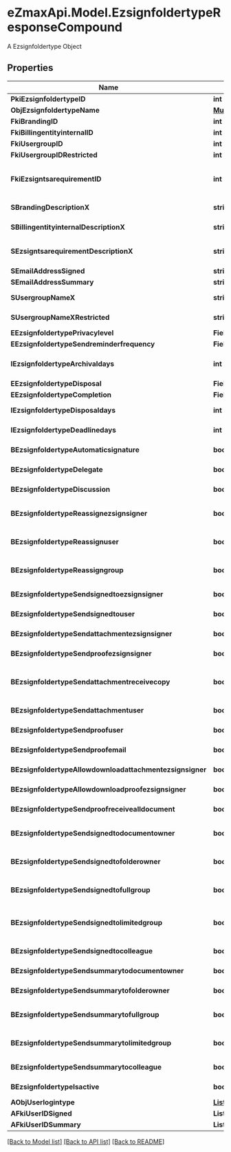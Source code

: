 # eZmaxApi.Model.EzsignfoldertypeResponseCompound
A Ezsignfoldertype Object

## Properties

Name | Type | Description | Notes
------------ | ------------- | ------------- | -------------
**PkiEzsignfoldertypeID** | **int** | The unique ID of the Ezsignfoldertype. | 
**ObjEzsignfoldertypeName** | [**MultilingualEzsignfoldertypeName**](MultilingualEzsignfoldertypeName.md) |  | 
**FkiBrandingID** | **int** | The unique ID of the Branding | 
**FkiBillingentityinternalID** | **int** | The unique ID of the Billingentityinternal. | [optional] 
**FkiUsergroupID** | **int** | The unique ID of the Usergroup | [optional] 
**FkiUsergroupIDRestricted** | **int** | The unique ID of the Usergroup | [optional] 
**FkiEzsigntsarequirementID** | **int** | The unique ID of the Ezsigntsarequirement.  Determine if a Time Stamping Authority should add a timestamp on each of the signature. Valid values:  |Value|Description| |-|-| |1|No. TSA Timestamping will requested. This will make all signatures a lot faster since no round-trip to the TSA server will be required. Timestamping will be made using eZsign server&#39;s time.| |2|Best effort. Timestamping from a Time Stamping Authority will be requested but is not mandatory. In the very improbable case it cannot be completed, the timestamping will be made using eZsign server&#39;s time. **Additional fee applies**| |3|Mandatory. Timestamping from a Time Stamping Authority will be requested and is mandatory. In the very improbable case it cannot be completed, the signature will fail and the user will be asked to retry. **Additional fee applies**| | [optional] 
**SBrandingDescriptionX** | **string** | The Description of the Branding in the language of the requester | 
**SBillingentityinternalDescriptionX** | **string** | The description of the Billingentityinternal in the language of the requester | [optional] 
**SEzsigntsarequirementDescriptionX** | **string** | The description of the Ezsigntsarequirement in the language of the requester | [optional] 
**SEmailAddressSigned** | **string** | The email address. | [optional] 
**SEmailAddressSummary** | **string** | The email address. | [optional] 
**SUsergroupNameX** | **string** | The Name of the Usergroup in the language of the requester | [optional] 
**SUsergroupNameXRestricted** | **string** | The Name of the Usergroup in the language of the requester | [optional] 
**EEzsignfoldertypePrivacylevel** | **FieldEEzsignfoldertypePrivacylevel** |  | 
**EEzsignfoldertypeSendreminderfrequency** | **FieldEEzsignfoldertypeSendreminderfrequency** |  | [optional] 
**IEzsignfoldertypeArchivaldays** | **int** | The number of days before the archival of Ezsignfolders created using this Ezsignfoldertype | 
**EEzsignfoldertypeDisposal** | **FieldEEzsignfoldertypeDisposal** |  | 
**EEzsignfoldertypeCompletion** | **FieldEEzsignfoldertypeCompletion** |  | 
**IEzsignfoldertypeDisposaldays** | **int** | The number of days after the archival before the disposal of the Ezsignfolder | [optional] 
**IEzsignfoldertypeDeadlinedays** | **int** | The number of days to get all Ezsignsignatures | 
**BEzsignfoldertypeAutomaticsignature** | **bool** | Whether we allow the automatic signature by an User | [optional] 
**BEzsignfoldertypeDelegate** | **bool** | Wheter if delegation of signature is allowed to another user or not | [optional] 
**BEzsignfoldertypeDiscussion** | **bool** | Wheter if creating a new Discussion is allowed or not | [optional] 
**BEzsignfoldertypeReassignezsignsigner** | **bool** | Wheter if Reassignment of signature is allowed by a signatory to another signatory or not | [optional] 
**BEzsignfoldertypeReassignuser** | **bool** | Wheter if Reassignment of signature is allowed by a user to a signatory or another user or not | [optional] 
**BEzsignfoldertypeReassigngroup** | **bool** | Wheter if Reassignment of signatures of the groups to which the user belongs is authorized by a user to himself | [optional] 
**BEzsignfoldertypeSendsignedtoezsignsigner** | **bool** | Whether we send an email to Ezsignsigner  when document is completed | [optional] 
**BEzsignfoldertypeSendsignedtouser** | **bool** | Whether we send an email to User who signed when document is completed | [optional] 
**BEzsignfoldertypeSendattachmentezsignsigner** | **bool** | Whether we send the Ezsigndocument in the email to Ezsignsigner | [optional] 
**BEzsignfoldertypeSendproofezsignsigner** | **bool** | Whether we send the proof in the email to Ezsignsigner | [optional] 
**BEzsignfoldertypeSendattachmentreceivecopy** | **bool** | Whether we send the Ezsigndocument in the email to Ezsignsigner or User when bEzsignfoldersignerassociationReceivecopy &#x3D; 1 | [optional] 
**BEzsignfoldertypeSendattachmentuser** | **bool** | Whether we send the Ezsigndocument in the email to User | [optional] 
**BEzsignfoldertypeSendproofuser** | **bool** | Whether we send the proof in the email to User | [optional] 
**BEzsignfoldertypeSendproofemail** | **bool** | Whether we send the proof in the email to external recipient | [optional] 
**BEzsignfoldertypeAllowdownloadattachmentezsignsigner** | **bool** | Whether we allow the Ezsigndocument to be downloaded by an Ezsignsigner | [optional] 
**BEzsignfoldertypeAllowdownloadproofezsignsigner** | **bool** | Whether we allow the proof to be downloaded by an Ezsignsigner | [optional] 
**BEzsignfoldertypeSendproofreceivealldocument** | **bool** | Whether we send the proof to user and Ezsignsigner who receive all documents. | [optional] 
**BEzsignfoldertypeSendsignedtodocumentowner** | **bool** | Whether we send the signed Ezsigndocument to the Ezsigndocument&#39;s owner | 
**BEzsignfoldertypeSendsignedtofolderowner** | **bool** | Whether we send the signed Ezsigndocument to the Ezsignfolder&#39;s owner | 
**BEzsignfoldertypeSendsignedtofullgroup** | **bool** | Whether we send the signed Ezsigndocument to the Usergroup that has acces to all Ezsignfolders | [optional] 
**BEzsignfoldertypeSendsignedtolimitedgroup** | **bool** | THIS FIELD WILL BE DELETED. Whether we send the signed Ezsigndocument to the Usergroup that has acces to only their own Ezsignfolders | [optional] 
**BEzsignfoldertypeSendsignedtocolleague** | **bool** | Whether we send the signed Ezsigndocument to the colleagues | 
**BEzsignfoldertypeSendsummarytodocumentowner** | **bool** | Whether we send the summary to the Ezsigndocument&#39;s owner | 
**BEzsignfoldertypeSendsummarytofolderowner** | **bool** | Whether we send the summary to the Ezsignfolder&#39;s owner | 
**BEzsignfoldertypeSendsummarytofullgroup** | **bool** | Whether we send the summary to the Usergroup that has acces to all Ezsignfolders | [optional] 
**BEzsignfoldertypeSendsummarytolimitedgroup** | **bool** | Whether we send the summary to the Usergroup that has acces to only their own Ezsignfolders | [optional] 
**BEzsignfoldertypeSendsummarytocolleague** | **bool** | Whether we send the summary to the colleagues | 
**BEzsignfoldertypeIsactive** | **bool** | Whether the Ezsignfoldertype is active or not | 
**AObjUserlogintype** | [**List&lt;UserlogintypeResponse&gt;**](UserlogintypeResponse.md) |  | 
**AFkiUserIDSigned** | **List&lt;int&gt;** |  | [optional] 
**AFkiUserIDSummary** | **List&lt;int&gt;** |  | [optional] 

[[Back to Model list]](../README.md#documentation-for-models) [[Back to API list]](../README.md#documentation-for-api-endpoints) [[Back to README]](../README.md)

